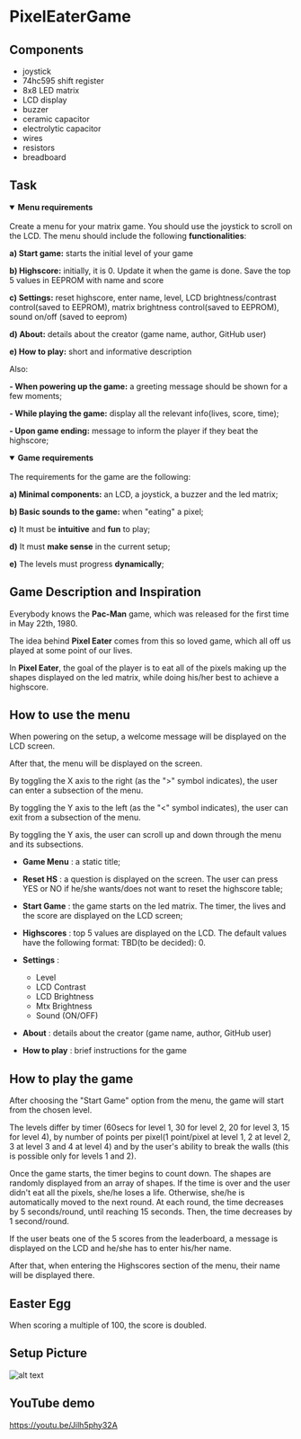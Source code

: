 # PixelEaterGame #

## Components 

* joystick
* 74hc595 shift register
* 8x8 LED matrix
* LCD display
* buzzer
* ceramic capacitor
* electrolytic capacitor
* wires
* resistors 
* breadboard

## Task

<details open>
<summary><b>Menu requirements</b></summary>
  <br>
Create a menu for your matrix game. You should use the joystick to scroll on the LCD. The menu should include the following <b>functionalities</b>:
  

  <b>a) Start game:</b> starts the initial level of your game
 
  <b>b) Highscore:</b> initially, it is 0. Update it when the game is done. Save the top 5 values in EEPROM with name and score

  <b>c) Settings:</b> reset highscore, enter name, level, LCD brightness/contrast control(saved to EEPROM), matrix brightness control(saved to EEPROM), sound on/off (saved to eeprom)

  <b>d) About:</b> details about the creator (game name, author, GitHub user)

  <b>e) How to play:</b> short and informative description

Also: 

  <b>- When powering up the game:</b> a greeting message should be shown for a few moments;

  <b>- While playing the game:</b> display all the relevant info(lives, score, time);

  <b>- Upon game ending:</b> message to inform the player if they beat the highscore; 
</details>

<details open>
  <summary><b>Game requirements</b></summary>
  <br>
  The requirements for the game are the following:
  
  <b>a) Minimal components:</b> an LCD, a joystick, a buzzer and the led matrix;
  
  <b>b) Basic sounds to the game:</b> when "eating" a pixel;
  
  <b>c)</b> It must be <b>intuitive</b> and <b>fun</b> to play;
  
  <b>d)</b> It must <b>make sense</b> in the current setup;
  
  <b>e)</b> The levels must progress <b>dynamically</b>;
  
  </details>
  
  ## Game Description and Inspiration
  
  Everybody knows the <b>Pac-Man</b> game, which was released for the first time in May 22th, 1980. 
  
  The idea behind <b>Pixel Eater</b> comes from this so loved game, which all off us played at some point of our lives. 
  
  In <b>Pixel Eater</b>, the goal of the player is to eat all of the pixels making up the shapes displayed on the led matrix, while doing his/her best to achieve a highscore. 
  

## How to use the menu

  When powering on the setup, a welcome message will be displayed on the LCD screen.  
  
  After that, the menu will be displayed on the screen.
  
  By toggling the X axis to the right (as the ">" symbol indicates), the user can enter a subsection of the menu. 
  
  By toggling the Y axis to the left (as the "<" symbol indicates), the user can exit from a subsection of the menu.
  
  By toggling the Y axis, the user can scroll up and down through the menu and its subsections.
  
  *  __Game Menu__ : a static title;
    
  * __Reset HS__ : a question is displayed on the screen. The user can press YES or NO if he/she wants/does not want to reset the highscore table;
    
  * __Start Game__ : the game starts on the led matrix. The timer, the lives and the score are displayed on the LCD screen;
    
  * __Highscores__ : top 5 values are displayed on the LCD. The default values have the following format: TBD(to be decided): 0.
    
   * __Settings__ : 
        * Level
        * LCD Contrast
        * LCD Brightness
        * Mtx Brightness
        * Sound (ON/OFF)
      
   * __About__ : details about the creator (game name, author, GitHub user)

   * __How to play__ : brief instructions for the game
    
  ## How to play the game
  
  After choosing the "Start Game" option from the menu, the game will start from the chosen level. 
  
  The levels differ by timer (60secs for level 1, 30 for level 2, 20 for level 3, 15 for level 4), by number of points per pixel(1 point/pixel at level 1, 2 at level 2, 3 at level 3 and 4 at level 4) and by the user's ability to break the walls (this is possible only for levels 1 and 2). 
  
  Once the game starts, the timer begins to count down. The shapes are randomly displayed from an array of shapes. If the time is over and the user didn't eat all the pixels, she/he loses a life. Otherwise, she/he is automatically moved to the next round. At each round, the time decreases by 5 seconds/round, until reaching 15 seconds. Then, the time decreases by 1 second/round. 
  
  If the user beats one of the 5 scores from the leaderboard, a message is displayed on the LCD and he/she has to enter his/her name. 
  
  After that, when entering the Highscores section of the menu, their name will be displayed there. 
  
## Easter Egg

  When scoring a multiple of 100, the score is doubled.
  
## Setup Picture
![alt text](https://github.com/ralucsandu/PixelEaterGame/blob/main/setup-picture.jpg?raw=true)
    
  ## YouTube demo
 https://youtu.be/Jilh5phy32A
    
  
